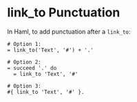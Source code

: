 link_to Punctuation
===================

In Haml, to add punctuation after a `link_to`:

```haml
# Option 1:
= link_to('Text', '#') + '.'

# Option 2:
= succeed '.' do
  = link_to 'Text', '#'
  
# Option 3:
#{ link_to 'Text', '#' }.
```
